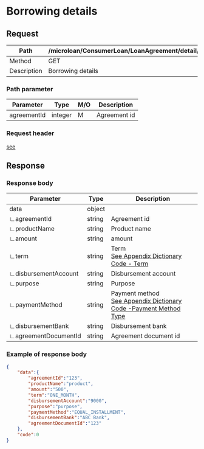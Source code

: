 # Borrowing details

## Request

| Path        | /microloan/ConsumerLoan/LoanAgreement/detail/{agreementId}/retrieve |
| ----------- | ------------------------------------------------------------ |
| Method      | GET                                                          |
| Description | Borrowing details                                            |

### Path parameter

| Parameter   | Type    | M/O  | Description  |
| ----------- | ------- | ---- | ------------ |
| agreementId | integer | M    | Agreement id |

### Request header

[see](../../header.md)

## Response

### Response body

| Parameter            | Type   | Description                                                  |
| -------------------- | ------ | ------------------------------------------------------------ |
| data                 | object |                                                              |
| ∟agreementId         | string | Agreement id                                                 |
| ∟productName         | string | Product name                                                 |
| ∟amount              | string | amount                                                       |
| ∟term                | string | Term<br/> [See Appendix Dictionary Code - Term](../../appendices/dictionary_code.md) |
| ∟disbursementAccount | string | Disbursement account                                         |
| ∟purpose             | string | Purpose                                                      |
| ∟paymentMethod       | string | Payment method <br/>[See Appendix Dictionary Code -Payment Method Type](../../appendices/dictionary_code.md) |
| ∟disbursementBank    | string | Disbursement bank                                            |
| ∟agreementDocumentId | string | Agreement document id                                        |

### Example of response body

```json
{
    "data":{
        "agreementId":"123",
        "productName":"product",
        "amount":"500",
        "term":"ONE_MONTH",
        "disbursementAccount":"9000",
        "purpose":"purpose",
        "paymentMethod":"EQUAL_INSTALLMENT",
        "disbursementBank":"ABC Bank",
        "agreementDocumentId":"123"
    },
    "code":0
}
```

